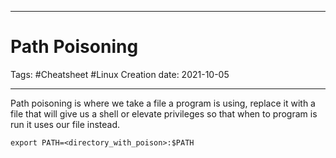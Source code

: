 -----------------------------------------------
# Path Poisoning
Tags:  #Cheatsheet #Linux 
Creation date: 2021-10-05

-----------------------------------------------

Path poisoning is where we take a file a program is using, replace it with a file that will give us a shell or elevate privileges so that when to program is run it uses our file instead.

`export PATH=<directory_with_poison>:$PATH`
